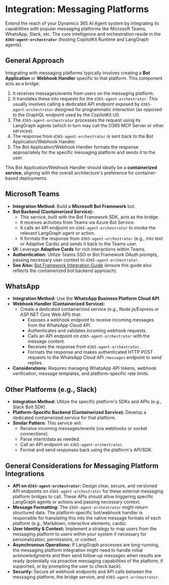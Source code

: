 # Integration: Messaging Platforms

Extend the reach of your Dynamics 365 AI Agent system by integrating its capabilities with popular messaging platforms like Microsoft Teams, WhatsApp, Slack, etc. The core intelligence and orchestration reside in the **`d365-agent-orchestrator`** (hosting CopilotKit Runtime and LangGraph agents).

## General Approach

Integrating with messaging platforms typically involves creating a **Bot Application** or **Webhook Handler** specific to that platform. This component acts as a bridge:

1.  It receives messages/events from users on the messaging platform.
2.  It translates these into requests for the `d365-agent-orchestrator`. This usually involves calling a dedicated API endpoint exposed by `d365-agent-orchestrator` designed for programmatic interaction (as opposed to the GraphQL endpoint used by the CopilotKit UI).
3.  The `d365-agent-orchestrator` processes the request using its LangGraph agents (which in turn may call the D365 MCP Server or other services).
4.  The response from `d365-agent-orchestrator` is sent back to the Bot Application/Webhook Handler.
5.  The Bot Application/Webhook Handler formats the response appropriately for the specific messaging platform and sends it to the user.

This Bot Application/Webhook Handler should ideally be a **containerized service**, aligning with the overall architecture's preference for container-based deployments.

## Microsoft Teams

*   **Integration Method:** Build a **Microsoft Bot Framework** bot.
*   **Bot Backend (Containerized Service):**
    *   This service, built with the Bot Framework SDK, acts as the bridge.
    *   It receives activities from Teams via Azure Bot Service.
    *   It calls an API endpoint on `d365-agent-orchestrator` to invoke the relevant LangGraph agent or action.
    *   It formats the response from `d365-agent-orchestrator` (e.g., into text or Adaptive Cards) and sends it back to the Teams user.
*   **UI:** Leverage **Adaptive Cards** for rich interactions within Teams.
*   **Authentication:** Utilize Teams SSO or Bot Framework OAuth prompts, passing necessary user context to `d365-agent-orchestrator`.
*   **See Also:** [Bot Framework Integration Guide](./bot-framework.md) (ensure this guide also reflects the containerized bot backend approach).

## WhatsApp

*   **Integration Method:** Use the **WhatsApp Business Platform Cloud API**.
*   **Webhook Handler (Containerized Service):**
    *   Create a dedicated containerized service (e.g., Node.js/Express or ASP.NET Core Web API) that:
        *   Exposes a webhook endpoint to receive incoming messages from the WhatsApp Cloud API.
        *   Authenticates and validates incoming webhook requests.
        *   Calls an API endpoint on `d365-agent-orchestrator` with the message content.
        *   Receives the response from `d365-agent-orchestrator`.
        *   Formats the response and makes authenticated HTTP POST requests to the WhatsApp Cloud API `/messages` endpoint to send replies.
*   **Considerations:** Requires managing WhatsApp API tokens, webhook verification, message templates, and platform-specific rate limits.

## Other Platforms (e.g., Slack)

*   **Integration Method:** Utilize the specific platform's SDKs and APIs (e.g., Slack Bolt SDK).
*   **Platform-Specific Backend (Containerized Service):** Develop a dedicated containerized service for that platform.
*   **Similar Pattern:** This service will:
    *   Receive incoming messages/events (via webhooks or socket connections).
    *   Parse intent/data as needed.
    *   Call an API endpoint on `d365-agent-orchestrator`.
    *   Format and send responses back using the platform's API/SDK.

## General Considerations for Messaging Platform Integrations

*   **API on `d365-agent-orchestrator`:** Design clear, secure, and versioned API endpoints on `d365-agent-orchestrator` for these external messaging platform bridges to call. These APIs should allow triggering specific LangGraph agents or actions and passing necessary context.
*   **Message Formatting:** The `d365-agent-orchestrator` might return structured data. The platform-specific bot/webhook handler is responsible for translating this into the native message formats of each platform (e.g., Markdown, interactive elements, cards).
*   **User Identity & Context:** Implement a strategy to map users from the messaging platform to users within your system if necessary for personalization, permissions, or context.
*   **Asynchronous Operations:** If LangGraph processes are long-running, the messaging platform integration might need to handle initial acknowledgments and then send follow-up messages when results are ready (potentially via proactive messaging capabilities of the platform, if supported, or by prompting the user to check back).
*   **Security:** Secure all webhook endpoints and API calls between the messaging platform, the bridge service, and `d365-agent-orchestrator`.
